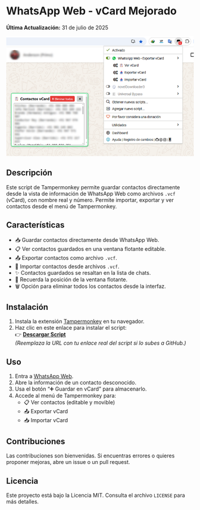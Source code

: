 # WhatsApp Web - vCard Mejorado

**Última Actualización:** 31 de julio de 2025

![Tampermonkey](https://github.com/wernser412/WhatsApp-Web_Exportar-vCard/blob/main/GUI.png?raw=true)

## Descripción
Este script de Tampermonkey permite guardar contactos directamente desde la vista de información de WhatsApp Web como archivos `.vcf` (vCard), con nombre real y número. Permite importar, exportar y ver contactos desde el menú de Tampermonkey.

## Características
- 📥 Guardar contactos directamente desde WhatsApp Web.
- 📋 Ver contactos guardados en una ventana flotante editable.
- 📤 Exportar contactos como archivo `.vcf`.
- 📂 Importar contactos desde archivos `.vcf`.
- ✨ Contactos guardados se resaltan en la lista de chats.
- 💾 Recuerda la posición de la ventana flotante.
- 🗑 Opción para eliminar todos los contactos desde la interfaz.

## Instalación
1. Instala la extensión [Tampermonkey](https://www.tampermonkey.net/) en tu navegador.
2. Haz clic en este enlace para instalar el script:  
   👉 **[Descargar Script](https://github.com/wernser412/WhatsApp-Web_Exportar-vCard/raw/refs/heads/main/WhatsApp%20Web%20-%20Exportar%20vCard.user.js)**  
   *(Reemplaza la URL con tu enlace real del script si lo subes a GitHub.)*

## Uso
1. Entra a [WhatsApp Web](https://web.whatsapp.com/).
2. Abre la información de un contacto desconocido.
3. Usa el botón “➕ Guardar en vCard” para almacenarlo.
4. Accede al menú de Tampermonkey para:
   - 📋 Ver contactos (editable y movible)
   - 📤 Exportar vCard
   - 📥 Importar vCard

## Contribuciones
Las contribuciones son bienvenidas. Si encuentras errores o quieres proponer mejoras, abre un issue o un pull request.

## Licencia
Este proyecto está bajo la Licencia MIT. Consulta el archivo `LICENSE` para más detalles.
